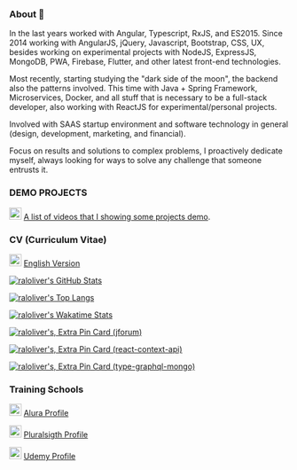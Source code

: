 ### About 👋

<!--
**raloliver/raloliver** is a ✨ _special_ ✨ repository because its `README.md` (this file) appears on your GitHub profile.

Here are some ideas to get you started:

- 🔭 I’m currently working on ...
- 🌱 I’m currently learning ...
- 👯 I’m looking to collaborate on ...
- 🤔 I’m looking for help with ...
- 💬 Ask me about ...
- 📫 How to reach me: ...
- 😄 Pronouns: ...
- ⚡ Fun fact: ...
-->

In the last years worked with Angular, Typescript, RxJS, and ES2015. Since 2014 working with AngularJS, jQuery, Javascript, Bootstrap, CSS, UX, besides working on experimental projects with NodeJS, ExpressJS, MongoDB, PWA, Firebase, Flutter, and other latest front-end technologies.

Most recently, starting studying the "dark side of the moon", the backend also the patterns involved. This time with Java + Spring Framework, Microservices, Docker, and all stuff that is necessary to be a full-stack developer, also working with ReactJS for experimental/personal projects. 

Involved with SAAS startup environment and software technology in general (design, development, marketing, and financial).

Focus on results and solutions to complex problems, I proactively dedicate myself, always looking for ways to solve any challenge that someone entrusts it.

### DEMO PROJECTS

[<img src="https://simpleicons.org/icons/youtube.svg" width="22" alt="raloliver | youtube" title="raloliver | youtube" />](https://www.youtube.com/playlist?list=PLZFKGHdrecCM8SMrVfk2I-PqQOj3ud-Bz) [A list of videos that I showing some projects demo](https://www.youtube.com/playlist?list=PLZFKGHdrecCM8SMrVfk2I-PqQOj3ud-Bz).

### CV (Curriculum Vitae)

[<img src="https://simpleicons.org/icons/adobeacrobatreader.svg" width="22" alt="raloliver | cv" title="raloliver | cv"/>](https://raloliver.com/israel-oliveira-cv-v5-en.pdf) [English Version](https://raloliver.com/israel-oliveira-cv-v5-en.pdf)

[![raloliver's GitHub Stats](https://github-readme-stats.vercel.app/api?username=raloliver&show_icons=true&theme=solarized-dark)](https://profile-summary-for-github.com/user/raloliver)

[![raloliver's Top Langs](https://github-readme-stats.vercel.app/api/top-langs/?username=raloliver&langs_count=10&hide=php,dart,visual%20basic,makefile,c%23,tsql,shell,apacheconf,Objective-C,D,Ruby,Swift,Kotlin,ASP&theme=solarized-dark&card_width=500)](http://ionicabizau.github.io/github-profile-languages/?user=%2540raloliver)

[![raloliver's Wakatime Stats](https://github-readme-stats.vercel.app/api/wakatime?username=@raloliver&theme=solarized-dark&layout=compact)](https://wakatime.com/@raloliver)

[![raloliver's, Extra Pin Card (jforum)](https://github-readme-stats.vercel.app/api/pin/?username=raloliver&repo=jforum&theme=solarized-dark)](https://github.com/raloliver/jforum/)

[![raloliver's, Extra Pin Card (react-context-api)](https://github-readme-stats.vercel.app/api/pin/?username=raloliver&repo=react-context-api&theme=solarized-dark)](https://github.com/raloliver/react-context-api/)

[![raloliver's, Extra Pin Card (type-graphql-mongo)](https://github-readme-stats.vercel.app/api/pin/?username=raloliver&repo=type-graphql-mongo&theme=solarized-dark)](https://github.com/raloliver/type-graphql-mongo/)

### Training Schools

[<img src="https://cursos.alura.com.br/assets/images/alura/favicon.ico" width="22" alt="raloliver | alura profile" title="raloliver | alura profile"/>](https://cursos.alura.com.br/user/raloliver) [Alura Profile](https://cursos.alura.com.br/user/raloliver)

[<img src="https://simpleicons.org/icons/pluralsight.svg" width="22" alt="raloliver | pluralsight profile" title="raloliver | pluralsight profile"/>](https://app.pluralsight.com/profile/raloliver) [Pluralsigth Profile](https://app.pluralsight.com/profile/raloliver)

[<img src="https://simpleicons.org/icons/udemy.svg" width="22" alt="raloliver | udemy profile" title="raloliver | udemy profile"/>](https://www.udemy.com/user/joomtusraloliver/) [Udemy Profile](https://www.udemy.com/user/joomtusraloliver/)
